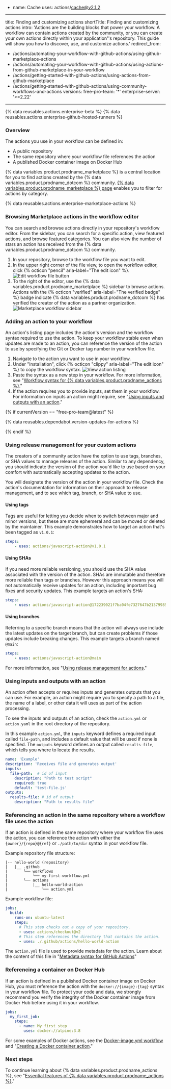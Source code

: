 - name: Cache
  uses: actions/cache@v2.1.2
---
title: Finding and customizing actions
shortTitle: Finding and customizing actions
intro: 'Actions are the building blocks that power your workflow. A workflow can contain actions created by the community, or you can create your own actions directly within your application''s repository. This guide will show you how to discover, use, and customize actions.'
redirect_from:
  - /actions/automating-your-workflow-with-github-actions/using-github-marketplace-actions
  - /actions/automating-your-workflow-with-github-actions/using-actions-from-github-marketplace-in-your-workflow
  - /actions/getting-started-with-github-actions/using-actions-from-github-marketplace
  - /actions/getting-started-with-github-actions/using-community-workflows-and-actions
versions:
  free-pro-team: '*'
  enterprise-server: '>=2.22'
---

{% data reusables.actions.enterprise-beta %}
{% data reusables.actions.enterprise-github-hosted-runners %}

### Overview

The actions you use in your workflow can be defined in:

- A public repository
- The same repository where your workflow file references the action
- A published Docker container image on Docker Hub

{% data variables.product.prodname_marketplace %} is a central location for you to find actions created by the {% data variables.product.prodname_dotcom %} community. [{% data variables.product.prodname_marketplace %} page](https://github.com/marketplace/actions/) enables you to filter for actions by category.

{% data reusables.actions.enterprise-marketplace-actions %}

### Browsing Marketplace actions in the workflow editor

You can search and browse actions directly in your repository's workflow editor. From the sidebar, you can search for a specific action, view featured actions, and browse featured categories. You can also view the number of stars an action has received from the {% data variables.product.prodname_dotcom %} community.

1. In your repository, browse to the workflow file you want to edit.
1. In the upper right corner of the file view, to open the workflow editor, click {% octicon "pencil" aria-label="The edit icon" %}.
![Edit workflow file button](/assets/images/help/repository/actions-edit-workflow-file.png)
1. To the right of the editor, use the {% data variables.product.prodname_marketplace %} sidebar to browse actions. Actions with the {% octicon "verified" aria-label="The verified badge" %} badge indicate {% data variables.product.prodname_dotcom %} has verified the creator of the action as a partner organization.
![Marketplace workflow sidebar](/assets/images/help/repository/actions-marketplace-sidebar.png)

### Adding an action to your workflow

An action's listing page includes the action's version and the workflow syntax required to use the action. To keep your workflow stable even when updates are made to an action, you can reference the version of the action to use by specifying the Git or Docker tag number in your workflow file. 

1. Navigate to the action you want to use in your workflow.
1. Under "Installation", click {% octicon "clippy" aria-label="The edit icon" %} to copy the workflow syntax.
![View action listing](/assets/images/help/repository/actions-sidebar-detailed-view.png)
1. Paste the syntax as a new step in your workflow. For more information, see "[Workflow syntax for {% data variables.product.prodname_actions %}](/actions/automating-your-workflow-with-github-actions/workflow-syntax-for-github-actions#jobsjob_idsteps)."
1. If the action requires you to provide inputs, set them in your workflow. For information on inputs an action might require, see "[Using inputs and outputs with an action](/actions/learn-github-actions/finding-and-customizing-actions#using-inputs-and-outputs-with-an-action)."

{% if currentVersion == "free-pro-team@latest" %}

{% data reusables.dependabot.version-updates-for-actions %}

{% endif %}

### Using release management for your custom actions

The creators of a community action have the option to use tags, branches, or SHA values to manage releases of the action. Similar to any dependency, you should indicate the version of the action you'd like to use based on your comfort with automatically accepting updates to the action.

You will designate the version of the action in your workflow file. Check the action's documentation for information on their approach to release management, and to see which tag, branch, or SHA value to use.

#### Using tags

Tags are useful for letting you decide when to switch between major and minor versions, but these are more ephemeral and can be moved or deleted by the maintainer. This example demonstrates how to target an action that's been tagged as `v1.0.1`:

```yaml
steps:
    - uses: actions/javascript-action@v1.0.1
```

#### Using SHAs

If you need more reliable versioning, you should use the SHA value associated with the version of the action. SHAs are immutable and therefore more reliable than tags or branches. However this approach means you will not automatically receive updates for an action, including important bug fixes and security updates. This example targets an action's SHA:

```yaml
steps:
    - uses: actions/javascript-action@172239021f7ba04fe7327647b213799853a9eb89
```

#### Using branches

Referring to a specific branch means that the action will always use include the latest updates on the target branch, but can create problems if those updates include breaking changes. This example targets a branch named `@main`:

```yaml
steps:
    - uses: actions/javascript-action@main
```

For more information, see "[Using release management for actions](/actions/creating-actions/about-actions#using-release-management-for-actions)."

### Using inputs and outputs with an action

An action often accepts or requires inputs and generates outputs that you can use. For example, an action might require you to specify a path to a file, the name of a label, or other data it will uses as part of the action processing. 

To see the inputs and outputs of an action, check the `action.yml` or `action.yaml` in the root directory of the repository. 

In this example `action.yml`, the `inputs` keyword defines a required input called `file-path`, and includes a default value that will be used if none is specified. The `outputs` keyword defines an output called `results-file`, which tells you where to locate the results.

```yaml
name: 'Example'
description: 'Receives file and generates output'
inputs:
  file-path:  # id of input
    description: "Path to test script"
    required: true
    default: 'test-file.js'
outputs:
  results-file: # id of output
    description: "Path to results file"
```

### Referencing an action in the same repository where a workflow file uses the action

If an action is defined in the same repository where your workflow file uses the action, you can reference the action with either the ‌`{owner}/{repo}@{ref}` or `./path/to/dir` syntax in your workflow file.

Example repository file structure:

```
|-- hello-world (repository)
|   |__ .github
|       └── workflows
|           └── my-first-workflow.yml
|       └── actions
|           |__ hello-world-action
|               └── action.yml
```

Example workflow file:

```yaml
jobs:
  build:
    runs-on: ubuntu-latest
    steps:
      # This step checks out a copy of your repository.
      - uses: actions/checkout@v2
      # This step references the directory that contains the action.
      - uses: ./.github/actions/hello-world-action
```

The `action.yml` file is used to provide metadata for the action. Learn about the content of this file in "[Metadata syntax for GitHub Actions](/actions/creating-actions/metadata-syntax-for-github-actions)"

### Referencing a container on Docker Hub

If an action is defined in a published Docker container image on Docker Hub, you must reference the action with the `docker://{image}:{tag}` syntax in your workflow file. To protect your code and data, we strongly recommend you verify the integrity of the Docker container image from Docker Hub before using it in your workflow.

```yaml
jobs:
  my_first_job:
    steps:
      - name: My first step
        uses: docker://alpine:3.8
```

For some examples of Docker actions, see the [Docker-image.yml workflow](https://github.com/actions/starter-workflows/blob/main/ci/docker-image.yml) and "[Creating a Docker container action](/articles/creating-a-docker-container-action)."

### Next steps

To continue learning about {% data variables.product.prodname_actions %}, see "[Essential features of {% data variables.product.prodname_actions %}](/actions/learn-github-actions/essential-features-of-github-actions)."
